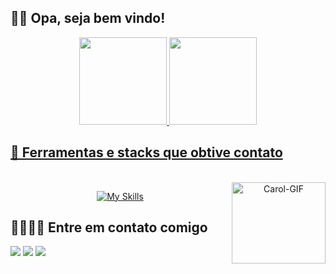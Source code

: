 ## 👋🏽 Opa, seja bem vindo!

<div align="center">
<a href="https://github.com/J0aoPaulo">
<img height="140em" src="https://github-readme-stats.vercel.app/api?username=J0aoPaulo&show_icons=true&theme=dark&hide_rank=true"/>
<img height="140em" src="https://github-readme-stats.vercel.app/api/top-langs/?username=J0aoPaulo&layout=compact&theme=dark"/>
</div>
  
 ## 🔧 Ferramentas e stacks que obtive contato

<!-- https://github.com/tandpfun/skill-icons -->
<div align="center">

  <div style="display: inline_block"><br>
<img align="right" alt="Carol-GIF" height="130" width="150" src="https://i.pinimg.com/originals/1a/56/ea/1a56eaaaf78869d7c6e0e620b2b98394.gif">
  
[![My Skills](https://skillicons.dev/icons?i=c,cpp,java,spring,mongodb,postgres,sqlite,git&theme=dark&perline=8)](https://skillicons.dev)

</div>

</div>

  ## 🫱🏻‍🫲🏽 Entre em contato comigo
  <div>
    <a href="https://www.instagram.com/_ojoao.almeida/" target="_blank"> <img src="https://img.shields.io/badge/Instagram-E4405F?style=for-the-badge&logo=instagram&logoColor=white" target="_blank"></a>
      <a href="https://www.linkedin.com/in/joaopaulo23/" target="_blank"> <img src="https://img.shields.io/badge/LinkedIn-0077B5?style=for-the-badge&logo=linkedin&logoColor=white" target="_blank"></a>
    <a href="mailto:ojoaopaulo1324@gmail.com"> <img src="https://img.shields.io/badge/Gmail-D14836?style=for-the-badge&logo=gmail&logoColor=white" target="_blank"></a>
